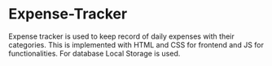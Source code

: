 # Expense-Tracker
Expense tracker is used to keep record of daily expenses with their categories. This is implemented with HTML and CSS for frontend and JS for functionalities. For database Local Storage is used.
